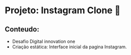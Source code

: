 # Projeto: Instagram Clone 📸

## Conteudo:
- Desafio Digital innovation one
- Criação estática: Interface inicial da pagina Instagram.
